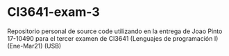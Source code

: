 # CI3641-exam-3
Repositorio personal de source code utilizando en la entrega de Joao Pinto 17-10490 para el tercer examen de CI3641 (Lenguajes de programación I) (Ene-Mar21) (USB)
